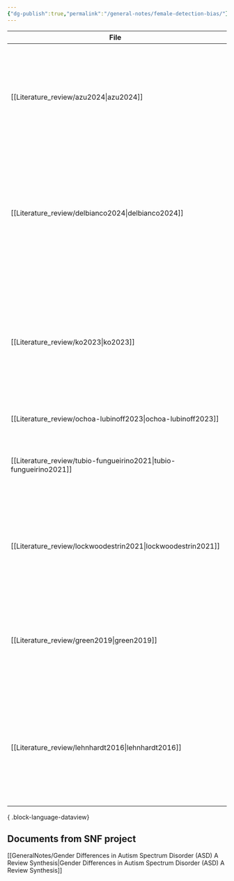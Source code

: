```yaml
---
{"dg-publish":true,"permalink":"/general-notes/female-detection-bias/"}
---
```



| File                                                                  | title                                                                                                                                                | Paper_type     |
| --------------------------------------------------------------------- | ---------------------------------------------------------------------------------------------------------------------------------------------------- | -------------- |
| [[Literature_review/azu2024\|azu2024]]                             | Clinician–caregiver informant discrepancy is associated with sex, diagnosis age, and intervention use among autistic children                        | journalArticle |
| [[Literature_review/delbianco2024\|delbianco2024]]                 | Sex differences in social brain neural responses in autism temporal profiles of configural face-processing within data-driven time windows           | journalArticle |
| [[Literature_review/ko2023\|ko2023]]                               | Development and Validation of a Joint Attention-Based Deep Learning System for Detection and Symptom Severity Assessment of Autism Spectrum Disorder | journalArticle |
| [[Literature_review/ochoa-lubinoff2023\|ochoa-lubinoff2023]]       | Autism in Women                                                                                                                                      | journalArticle |
| [[Literature_review/tubio-fungueirino2021\|tubio-fungueirino2021]] | Social Camouflaging in Females with Autism Spectrum Disorder A Systematic Review                                                                     | journalArticle |
| [[Literature_review/lockwoodestrin2021\|lockwoodestrin2021]]       | Barriers to Autism Spectrum Disorder Diagnosis for Young Women and Girls a Systematic Review                                                         | journalArticle |
| [[Literature_review/green2019\|green2019]]                         | Women and Autism Spectrum Disorder Diagnosis and Implications for Treatment of Adolescents and Adults                                                | journalArticle |
| [[Literature_review/lehnhardt2016\|lehnhardt2016]]                 | Sex-Related Cognitive Profile in Autism Spectrum Disorders Diagnosed Late in Life Implications for the Female Autistic Phenotype                     | journalArticle |

{ .block-language-dataview}

## Documents from SNF project

[[GeneralNotes/Gender Differences in Autism Spectrum Disorder (ASD) A Review Synthesis\|Gender Differences in Autism Spectrum Disorder (ASD) A Review Synthesis]]